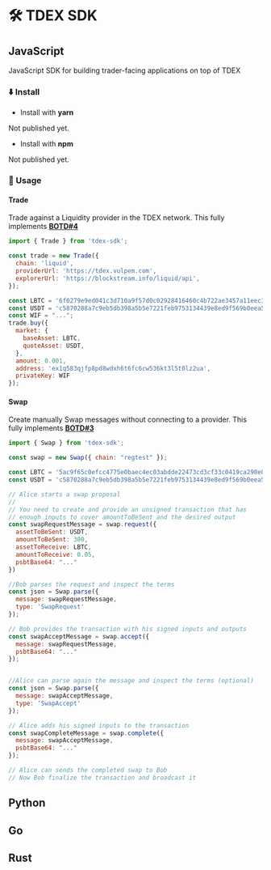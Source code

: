 # 🛠 TDEX SDK


## JavaScript
JavaScript SDK for building trader-facing applications on top of TDEX

### ⬇️ Install

* Install with **yarn**

Not published yet.

* Install with **npm**

Not published yet.

### 📄 Usage

#### Trade

Trade against a Liquidity provider in the TDEX network. This fully implements [**BOTD#4**](https://github.com/Sevenlab/tdex-specs/blob/master/04-trade-protocol.md)


```js
import { Trade } from 'tdex-sdk';

const trade = new Trade({
  chain: 'liquid',
  providerUrl: 'https://tdex.vulpem.com',
  explorerUrl: 'https://blockstream.info/liquid/api',
});

const LBTC = '6f0279e9ed041c3d710a9f57d0c02928416460c4b722ae3457a11eec381c526d';
const USDT = 'c5870288a7c9eb5db398a5b5e7221feb9753134439e8ed9f569b0eea5a423330';
const WIF = "...";
trade.buy({
  market: {
    baseAsset: LBTC,
    quoteAsset: USDT,
  },
  amount: 0.001,
  address: 'ex1q583qjfp8pd8wdxh6t6fc6cw536kt3l5t0lz2ua',
  privateKey: WIF
});


```

#### Swap

Create manually Swap messages without connecting to a provider. This fully implements [**BOTD#3**](https://github.com/Sevenlab/tdex-specs/blob/master/03-swap-protocol.md)

```js
import { Swap } from 'tdex-sdk';

const swap = new Swap({ chain: "regtest" });

const LBTC = '5ac9f65c0efcc4775e0baec4ec03abdde22473cd3cf33c0419ca290e0751b225';
const USDT = 'c5870288a7c9eb5db398a5b5e7221feb9753134439e8ed9f569b0eea5a423330';

// Alice starts a swap proposal 
//
// You need to create and provide an unsigned transaction that has 
// enough inputs to cover amountToBeSent and the desired output
const swapRequestMessage = swap.request({
  assetToBeSent: USDT,
  amountToBeSent: 300,
  assetToReceive: LBTC,
  amountToReceive: 0.05,
  psbtBase64: "..."
})

//Bob parses the request and inspect the terms
const json = Swap.parse({
  message: swapRequestMessage,
  type: 'SwapRequest'
});

// Bob provides the transaction with his signed inputs and outputs
const swapAcceptMessage = swap.accept({
  message: swapRequestMessage,
  psbtBase64: "..."
});


//Alice can parse again the message and inspect the terms (optional)
const json = Swap.parse({
  message: swapAcceptMessage,
  type: 'SwapAccept'
});

// Alice adds his signed inputs to the transaction
const swapCompleteMessage = swap.complete({
  message: swapAcceptMessage,
  psbtBase64: "..."
});

// Alice can sends the completed swap to Bob 
// Now Bob finalize the transaction and broadcast it 

```
 
## Python

## Go 

## Rust